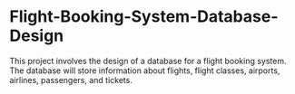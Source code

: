 # Flight-Booking-System-Database-Design
This project involves the design of a database for a flight booking system. The database will store information about flights, flight classes, airports, airlines, passengers, and tickets.

